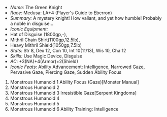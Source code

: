 - *Name:* The Green Knight
- *Race:* Medusa: LA+4 (Player's Guide to Eberron)
- *Summary:* A mystery knight! How valiant, and yet how humble! Probably a noble in disguise...
- *Iconic Equipment:* 
 - Hat of Disguise (1800gp,-), 
 - Mithril Chain Shirt(1100gp,12.5lb), 
 - Heavy Mithril Shield(1050gp,7.5lb)
- *Stats:* Str 8, Dex 12, Con 10, Int 10(11/13), Wis 10, Cha 12
- *Skills:* Use Magic Device, Disguise
- *AC*: +3(NA)+4(Armor)+2(Shield)
- *Iconic Feats:* Ability Advancement: Intelligence, Narrowed Gaze, Pervasive Gaze, Piercing Gaze, Sudden Ability Focus
 1. Monstrous Humanoid 1 Ability Focus (Gaze)[Monster Manual]
 2. Monstrous Humanoid 2
 3. Monstrous Humanoid 3 Irresistible Gaze[Serpent Kingdoms]
 4. Monstrous Humanoid 4
 5. Monstrous Humanoid 5
 6. Monstrous Humanoid 6 Ability Training: Intelligence
